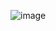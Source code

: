 ![image](https://github.com/karilho/clinicaMentoria/assets/112276030/d3e7af98-8912-4272-b406-13d56a466e5f)
